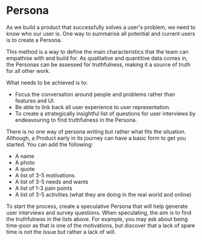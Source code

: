 # Persona

As we build a product that successfully solves a user's problem, we need to know who our user is. One way to summarise all potential and current users is to create a Persona. 

This method is a way to define the main characteristics that the team can empathise with and build for. As qualitative and quantitive data comes in, the Personas can be assessed for truthfulness, making it a source of truth for all other work.

What needs to be achieved is to:
- Focus the conversation around people and problems rather than features and UI.
- Be able to link back all user experience to user representation.
- To create a strategically insightful list of questions for user interviews by endeavouring to find truthfulness in the Persona.

There is no one way of persona writing but rather what fits the situation. Although, a Product early in its journey can have a basic form to get you started. You can add the following:

- A name
- A photo
- A quote
- A list of 3-5 motivations
- A list of 3-5 needs and wants
- A list of 1-3 pain points
- A list of 3-5 activities (what they are doing in the real world and online)

To start the process, create a speculative Persona that will help generate user interviews and survey questions. When speculating, the aim is to find the truthfulness in the lists above. For example, you may ask about being time-poor as that is one of the motivations, but discover that a lack of spare time is not the issue but rather a lack of will. 